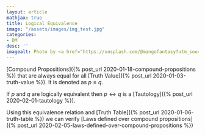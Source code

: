 ```yaml
---
layout: article
mathjax: true
title: Logical Equivalence
image: "/assets/images/img_test.jpg"
categories:
- DM
desc: '' 
imagealt: Photo by <a href="https://unsplash.com/@mangofantasy?utm_source=unsplash&utm_medium=referral&utm_content=creditCopyText">Tim Johnson</a> on <a href="https://unsplash.com/s/photos/logic?utm_source=unsplash&utm_medium=referral&utm_content=creditCopyText">Unsplash</a>
---
```


[Compound Propositions]({% post_url 2020-01-18-compound-propositions %}) that are always equal for all [Truth Value]({% post_url 2020-01-03-truth-value %}). It is denoted as $p \equiv q$.

If *p* and *q* are logically equivalent then $p \leftrightarrow q$ is a [Tautology]({% post_url 2020-02-01-tautology %}).

Using this equivalence relation and [Truth Table]({% post_url 2020-01-06-truth-table %}) we can verify [Laws defined over compound propositions]({% post_url 2020-02-05-laws-defined-over-compound-propositions %})